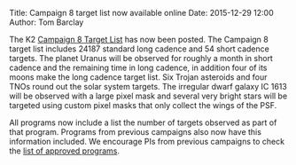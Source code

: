 Title: Campaign 8 target list now available online
Date: 2015-12-29 12:00
Author: Tom Barclay

The K2 [Campaign 8 Target List](http://keplerscience.arc.nasa.gov/k2-approved-programs.html#campaign-8) has now been posted. The Campaign 8 target list includes 24187 standard long cadence and 54 short cadence targets. The planet Uranus will be observed for roughly a month in short cadence and the remaining time in long cadence, in addition four of its moons make the long cadence target list. Six Trojan asteroids and four TNOs round out the solar system targets.
The irregular dwarf galaxy IC 1613 will be observed with a large pixel mask and several very bright stars will be targeted using custom pixel masks that only collect the wings of the PSF.

All programs now include a list the number of targets observed as part of that program. Programs from previous campaigns also now have this information included. We encourage PIs from previous campaigns to check the [list of approved programs](http://keplerscience.arc.nasa.gov/k2-approved-programs.html).
